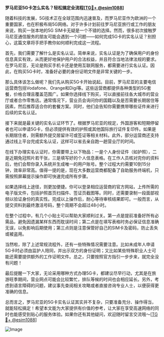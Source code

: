 **罗马尼亚5G卡怎么实名？轻松搞定全流程[[TG💪+ @esim1088](https://t.me/s/esim1088)]**

随着科技的发展，5G技术正在全球范围内迅速普及，而罗马尼亚作为欧洲的一个重要国家，也在积极布局5G网络。对于许多计划前往罗马尼亚旅行或工作的朋友来说，购买一张本地的5G SIM卡无疑是一个不错的选择。然而，很多初次接触罗马尼亚通信服务的朋友可能会遇到一个问题——如何完成5G卡的实名认证？别担心，这篇文章将手把手教你如何顺利完成这一流程。

首先，我们需要了解什么是实名认证。简单来说，实名认证是为了确保用户的身份信息真实有效，从而更好地保护用户的合法权益，并且符合当地法律法规的要求。在罗马尼亚，无论是购买手机卡还是使用互联网服务，都需要进行实名认证。因此，在购买5G卡时，准备好必要的身份证明文件是非常关键的一步。

那么具体该怎么做呢？我们先从购买5G卡开始说起。目前，罗马尼亚的主要电信运营商包括Vodafone、Orange和Digi等。这些运营商都提供各种类型的5G套餐，价格合理且覆盖范围广。如果你选择线下购买，可以直接前往各大城市的营业厅或者合作零售店。通常情况下，营业员会询问你的国籍以及是否需要长期居住等因素，然后推荐适合你的套餐方案。同时，他们会告知你需要携带哪些证件来进行后续的实名认证。

接下来就是最关键的实名认证环节了。根据罗马尼亚的规定，外国游客和短期停留者也可以申请5G卡，但必须提供有效的护照或其他国际旅行证件复印件。如果是长期居住者，则需额外提交居留许可或签证等相关材料。此外，部分运营商还支持通过线上平台完成实名认证，这样可以省去亲自跑一趟营业厅的时间。

在线下办理实名认证时，你需要带上以下物品：一是个人身份证件（如护照），二是近期免冠照片若干张，三是填写好的个人信息表格。在工作人员核对完你的资料后，他们会帮你录入系统并生成唯一的用户账号。整个过程大约需要10到15分钟，效率非常高。值得一提的是，现在大多数运营商都配备了自助服务终端机，只需按照屏幕提示操作即可快速完成所有步骤。

如果选择线上途径，则更加便捷。你可以登录相应运营商的官方网站，上传所需的电子版文件，包括护照首页扫描件、签证页截图等。同时，还需要录制一段面部视频以验证身份的真实性。完成以上操作后，耐心等待审核结果即可。一般而言，从提交资料到最终激活号码，整个周期不会超过48小时。

在整个过程中，有几个小贴士可以帮助大家顺利过关。第一点是提前准备好所有必需品，避免因遗漏某样东西而耽误时间；第二点是在填写表格时务必保证信息准确无误，以免影响后期使用；第三点则是注意保管好自己的SIM卡及密码，防止丢失或被盗用。

当然啦，除了上述常规流程外，还有一些特殊情况需要注意。比如未成年人申请5G卡时必须由监护人陪同，并出示双方的身份证明；又比如某些特殊职业人士可能还需要提供额外的工作证明文件。总之，只要按照官方指引一步步来，就完全没有问题！

最后提醒一下大家，无论采用哪种方式办理5G卡，都建议尽早行动，尤其是在旅游旺季期间，营业网点可能会比较繁忙，排队等候的时间也会相应延长。另外，考虑到语言障碍的问题，建议事先查阅相关攻略或者直接咨询专业人士，以便获得更准确的信息。

总而言之，罗马尼亚的5G卡实名认证其实并不复杂，只要准备充分、操作得当，就能轻松搞定！希望本文能为大家提供有价值的参考，让大家在享受高速网络的同时也能感受到贴心的服务体验。如果你还有其他疑问，欢迎随时留言交流哦～[[TG💪+ @esim1088](https://t.me/s/esim1088)] 

![Image](https://i.postimg.cc/4NQfJmqS/Snipaste-2025-05-13-00-14-12.png)